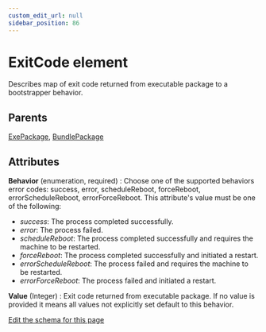 ```yaml
---
custom_edit_url: null
sidebar_position: 86
---
```

# ExitCode element
Describes map of exit code returned from executable package to a bootstrapper behavior.

## Parents
[ExePackage](exepackage.md), [BundlePackage](bundlepackage.md)

## Attributes
**Behavior** (enumeration, required)
  : Choose one of the supported behaviors error codes: success, error, scheduleReboot, forceReboot, errorScheduleReboot, errorForceReboot. This attribute's value must be one of the following:
- *success*: The process completed successfully.
- *error*: The process failed.
- *scheduleReboot*: The process completed successfully and requires the machine to be restarted.
- *forceReboot*: The process completed successfully and initiated a restart.
- *errorScheduleReboot*: The process failed and requires the machine to be restarted.
- *errorForceReboot*: The process failed and initiated a restart.

**Value** (Integer)
  : Exit code returned from executable package. If no value is provided it means all values not explicitly set default to this behavior.


[Edit the schema for this page](https://github.com/wixtoolset/web/blob/master/src/xsd4/wix.xsd)